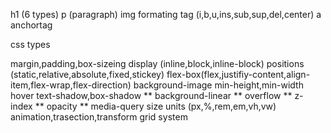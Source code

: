 h1 (6 types)
p (paragraph)
img
formating tag (i,b,u,ins,sub,sup,del,center)
a anchortag


css types

margin,padding,box-sizeing
display (inline,block,inline-block)
positions (static,relative,absolute,fixed,stickey)
flex-box(flex,justifiy-content,align-item,flex-wrap,flex-direction)
background-image
min-height,min-width
hover
text-shadow,box-shadow **
background-linear **
overflow **
z-index **
opacity **
media-query
size units (px,%,rem,em,vh,vw)
animation,trasection,transform 
grid system
